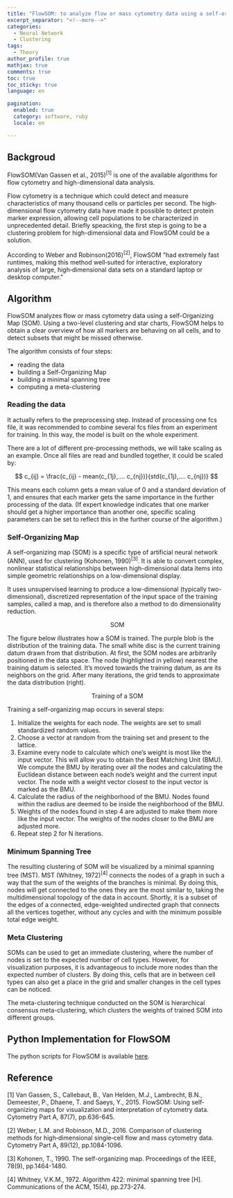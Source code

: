 ```yaml
---
title: "FlowSOM: to analyze flow or mass cytometry data using a self‐organizing map"
excerpt_separator: "<!--more-->"
categories:
  - Neural Network
  - Clustering
tags:
  - Theory
author_profile: true
mathjax: true
comments: true
toc: true
toc_sticky: true
language: en

pagination: 
  enabled: true
  category: software, ruby
  locale: en

---
```


Backgroud
----------------------
FlowSOM(Van Gassen et al., 2015)<sup>[1]</sup> is one of the available algorithms for flow cytometry and high-dimensional data analysis. 

Flow cytometry is a technique which could detect and measure characteristics of many thousand cells or particles per second. The high‐dimensional flow cytometry data have made it possible to detect protein marker expression, allowing cell populations to be characterized in unprecedented detail. Briefly speacking, the first step is going to be a clustering problem for high-dimensional data and FlowSOM could be a solution.

According to Weber and Robinson(2016)<sup>[2]</sup>, FlowSOM "had extremely fast runtimes, making this method well‐suited for interactive, exploratory analysis of large, high‐dimensional data sets on a standard laptop or desktop computer."


Algorithm
---------------------------
FlowSOM analyzes flow or mass cytometry data using a self-Organizing Map (SOM). Using a two-level clustering and star charts, FlowSOM helps to obtain a clear overview of how all markers are behaving on all cells, and to detect subsets that might be missed otherwise.

The algorithm consists of four steps:

- reading the data
- building a Self-Organizing Map
- building a minimal spanning tree
- computing a meta-clustering


### Reading the data

It actually refers to the preprocessing step. Instead of processing one fcs file, it was recommended to combine several fcs files from an experiment for training. In this way, the model is built on the whole experiment. 

There are a lot of different pre-processing methods, we will take scaling as an example. Once all files are read and bundled together, it could be scaled by: 

$$ c_{ij} =  \frac{c_{ij} - mean(c_{1j},.... c_{nj})}{std(c_{1j},.... c_{nj})} $$

This means each column gets a mean value of 0 and a standard deviation of 1, and ensures that each marker gets the same importance in the further processing of the data. (If expert knowledge indicates that one marker should get a higher importance than another one, specific scaling parameters can be set to reflect this in the further course of the algorithm.)

### Self‐Organizing Map

A self-organizing map (SOM) is a specific type of artificial neural network (ANN), used for clustering (Kohonen, 1990)<sup>[3]</sup>.
It is able to convert complex, nonlinear statistical relationships between high-dimensional data items into simple geometric relationships on a low-dimensional display. 

It uses unsupervised learning to produce a low-dimensional (typically two-dimensional), discretized representation of the input space of the training samples, called a map, and is therefore also a method to do dimensionality reduction.

<p align="center">
  <img src="https://miro.medium.com/max/387/0*HV0Qm0sHs_ogxL12" alt=""> SOM 
</p>


The figure below illustrates how  a SOM is trained. The purple blob is the distribution of the training data. The small white disc is the current training datum drawn from that distribution. At first, the SOM nodes are arbitrarily positioned in the data space. The node (highlighted in yellow) nearest the training datum is selected. It’s moved towards the training datum, as are its neighbors on the grid. After many iterations, the grid tends to approximate the data distribution (right).
<p align="center">
  <img src="https://upload.wikimedia.org/wikipedia/commons/thumb/9/91/Somtraining.svg/800px-Somtraining.svg.png" alt="">  Training of a SOM
</p>

Training a self-organizing map occurs in several steps:
1. Initialize the weights for each node. The weights are set to small standardized random values.
2. Choose a vector at random from the training set and present to the lattice.
3. Examine every node to calculate which one’s weight is most like the input vector. This will allow you to obtain the Best Matching Unit (BMU). We compute the BMU by iterating over all the nodes and calculating the Euclidean distance between each node’s weight and the current input vector. The node with a weight vector closest to the input vector is marked as the BMU.
4. Calculate the radius of the neighborhood of the BMU. Nodes found within the radius are deemed to be inside the neighborhood of the BMU.
5. Weights of the nodes found in step 4 are adjusted to make them more like the input vector. The weights of the nodes closer to the BMU are adjusted more.
6. Repeat step 2 for N iterations.


### Minimum Spanning Tree

The resulting clustering of SOM will be visualized by a minimal spanning tree (MST). MST (Whitney, 1972)<sup>[4]</sup> connects the nodes of a graph in such a way that the sum of the weights of the branches is minimal. By doing this, nodes will get connected to the ones they are the most similar to, taking the multidimensional topology of the data in account. Shortly, it is a subset of the edges of a connected, edge-weighted undirected graph that connects all the vertices together, without any cycles and with the minimum possible total edge weight.

### Meta Clustering

SOMs can be used to get an immediate clustering, where the number of nodes is set to the expected number of cell types. However, for visualization purposes, it is advantageous to include more nodes than the expected number of clusters. By doing this, cells that are in between cell types can also get a place in the grid and smaller changes in the cell types can be noticed.

The meta-clustering technique conducted on the SOM is hierarchical consensus meta-clustering, which clusters the weights of trained SOM into different groups.

Python Implementation for FlowSOM
---------------------------------------------------
The python scripts for FlowSOM is available [here](https://github.com/Hatchin/FlowSOM).


Reference
------------------
[1] Van Gassen, S., Callebaut, B., Van Helden, M.J., Lambrecht, B.N., Demeester, P., Dhaene, T. and Saeys, Y., 2015. FlowSOM: Using self‐organizing maps for visualization and interpretation of cytometry data. Cytometry Part A, 87(7), pp.636-645.

[2] Weber, L.M. and Robinson, M.D., 2016. Comparison of clustering methods for high‐dimensional single‐cell flow and mass cytometry data. Cytometry Part A, 89(12), pp.1084-1096.

[3] Kohonen, T., 1990. The self-organizing map. Proceedings of the IEEE, 78(9), pp.1464-1480.

[4] Whitney, V.K.M., 1972. Algorithm 422: minimal spanning tree [H]. Communications of the ACM, 15(4), pp.273-274.
